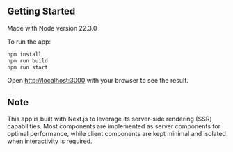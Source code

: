## Getting Started

Made with Node version 22.3.0

To run the app:

```bash
npm install
npm run build
npm run start
```

Open [http://localhost:3000](http://localhost:3000) with your browser to see the result.

## Note

This app is built with Next.js to leverage its server-side rendering (SSR) capabilities.
Most components are implemented as server components for optimal performance, while client components are kept minimal and isolated when interactivity is required.
